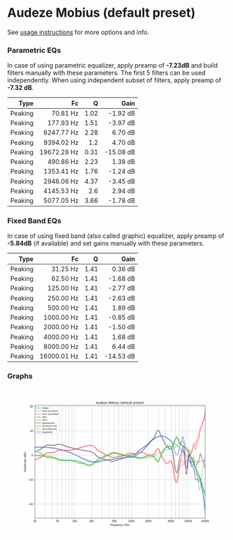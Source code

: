 # Audeze Mobius (default preset)
See [usage instructions](https://github.com/jaakkopasanen/AutoEq#usage) for more options and info.

### Parametric EQs
In case of using parametric equalizer, apply preamp of **-7.23dB** and build filters manually
with these parameters. The first 5 filters can be used independently.
When using independent subset of filters, apply preamp of **-7.32 dB**.

| Type    | Fc          |    Q | Gain      |
|--------:|------------:|-----:|----------:|
| Peaking | 70.81 Hz    | 1.02 | -1.92 dB  |
| Peaking | 177.93 Hz   | 1.51 | -3.97 dB  |
| Peaking | 6247.77 Hz  | 2.28 | 6.70 dB   |
| Peaking | 9394.02 Hz  | 1.2  | 4.70 dB   |
| Peaking | 19672.28 Hz | 0.31 | -15.08 dB |
| Peaking | 490.86 Hz   | 2.23 | 1.38 dB   |
| Peaking | 1353.41 Hz  | 1.76 | -1.24 dB  |
| Peaking | 2946.06 Hz  | 4.37 | -3.45 dB  |
| Peaking | 4145.53 Hz  | 2.6  | 2.94 dB   |
| Peaking | 5077.05 Hz  | 3.66 | -1.78 dB  |

### Fixed Band EQs
In case of using fixed band (also called graphic) equalizer, apply preamp of **-5.84dB**
(if available) and set gains manually with these parameters.

| Type    | Fc          |    Q | Gain      |
|--------:|------------:|-----:|----------:|
| Peaking | 31.25 Hz    | 1.41 | 0.36 dB   |
| Peaking | 62.50 Hz    | 1.41 | -1.68 dB  |
| Peaking | 125.00 Hz   | 1.41 | -2.77 dB  |
| Peaking | 250.00 Hz   | 1.41 | -2.63 dB  |
| Peaking | 500.00 Hz   | 1.41 | 1.89 dB   |
| Peaking | 1000.00 Hz  | 1.41 | -0.85 dB  |
| Peaking | 2000.00 Hz  | 1.41 | -1.50 dB  |
| Peaking | 4000.00 Hz  | 1.41 | 1.68 dB   |
| Peaking | 8000.00 Hz  | 1.41 | 6.44 dB   |
| Peaking | 16000.01 Hz | 1.41 | -14.53 dB |

### Graphs
![](./Audeze%20Mobius%20(default%20preset).png)